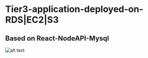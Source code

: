 # Tier3-application-deployed-on-RDS|EC2|S3
## Based on React-NodeAPI-Mysql
![alt text](https:\\www.google.com\url?sa=i&url=https%3A%2F%2Fmedium.datadriveninvestor.com%2Fdeploy-your-first-web-app-using-aws-s3-ec2-and-rds-4dd165d77b4f&psig=AOvVaw2DINHO53Z1hvlY2okkec9H&ust=1726392246362000&source=images&cd=vfe&opi=89978449&ved=0CBQQjRxqFwoTCPDT9riOwogDFQAAAAAdAAAAABAS)
